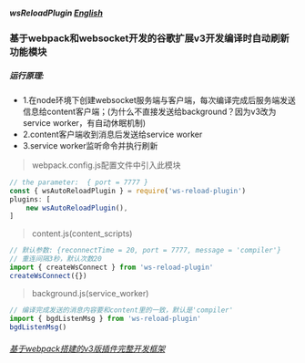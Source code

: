 <!--
 * @Date: 2023-03-08 08:19:37
 * @LastEditors: xzz
 * @LastEditTime: 2023-03-18 10:48:17
-->
##### wsReloadPlugin [English](https://github.com/xzz2021/wsReloadPlugin/blob/main/README.md)

### 基于webpack和websocket开发的谷歌扩展v3开发编译时自动刷新功能模块
#####  运行原理:  
 * 1.在node环境下创建websocket服务端与客户端，每次编译完成后服务端发送信息给content客户端；(为什么不直接发送给background？因为v3改为service worker，有自动休眠机制)
 * 2.content客户端收到消息后发送给service worker
 * 3.service worker监听命令并执行刷新

  > webpack.config.js配置文件中引入此模块
  ````js
  // the parameter:  { port = 7777 } 
  const { wsAutoReloadPlugin } = require('ws-reload-plugin')
  plugins: [
      new wsAutoReloadPlugin(),
  ]
  ````
  > content.js(content_scripts)
  ````js
// 默认参数: {reconnectTime = 20, port = 7777, message = 'compiler'} 
// 重连间隔3秒，默认次数20
  import { createWsConnect } from 'ws-reload-plugin'
  createWsConnect({})
  ````
  > background.js(service_worker)
  ````js
// 编译完成发送的消息内容要和content里的一致，默认是'compiler'
  import { bgdListenMsg } from 'ws-reload-plugin'
  bgdListenMsg()
  ````
  ###### [基于webpack搭建的v3版插件完整开发框架](https://github.com/xzz2021/crx-cli)
